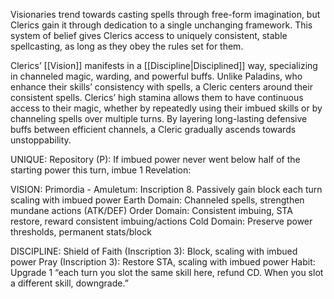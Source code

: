 Visionaries trend towards casting spells through free-form imagination, but Clerics gain it through dedication to a single unchanging framework. This system of belief gives Clerics access to uniquely consistent, stable spellcasting, as long as they obey the rules set for them.

Clerics’ [[Vision]] manifests in a [[Discipline|Disciplined]] way, specializing in channeled magic, warding, and powerful buffs. Unlike Paladins, who enhance their skills’ consistency with spells, a Cleric centers around their consistent spells. Clerics’ high stamina allows them to have continuous access to their magic, whether by repeatedly using their imbued skills or by channeling spells over multiple turns. By layering long-lasting defensive buffs between efficient channels, a Cleric gradually ascends towards unstoppability.

UNIQUE:
Repository (P): If imbued power never went below half of the starting power this turn, imbue 1
Revelation: 

VISION:
Primordia - Amuletum: Inscription 8. Passively gain block each turn scaling with imbued power
Earth Domain: Channeled spells, strengthen mundane actions (ATK/DEF)
Order Domain: Consistent imbuing, STA restore, reward consistent imbuing/actions
Cold Domain: Preserve power thresholds, permanent stats/block

DISCIPLINE:
Shield of Faith (Inscription 3): Block, scaling with imbued power
Pray (Inscription 3): Restore STA, scaling with imbued power
Habit: Upgrade 1 “each turn you slot the same skill here, refund CD. When you slot a different skill, downgrade.”